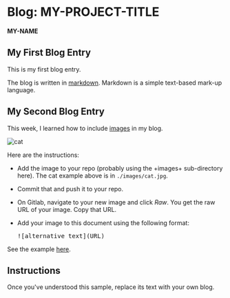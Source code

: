 # Blog: MY-PROJECT-TITLE

**MY-NAME**

## My First Blog Entry

This is my first blog entry.

The blog is written in [markdown](https://github.com/adam-p/markdown-here/wiki/Markdown-Cheatsheet).  Markdown is a simple text-based mark-up language.

## My Second Blog Entry

This week, I learned how to include
[images](https://github.com/adam-p/markdown-here/wiki/Markdown-Cheatsheet#images)
in my blog.

![cat](https://gitlab.computing.dcu.ie/sblott/2017-ca400-YOUR_NAME/raw/master/docs/blog/images/cat.jpg)

Here are the instructions:

- Add the image to your repo (probably using the +images+ sub-directory here).
  The cat example above is in `./images/cat.jpg`.

- Commit that and push it to your repo.

- On Gitlab, navigate to your new image and click *Raw*.  You get the raw URL of your image.  Copy that URL.

- Add your image to this document using the following format:

    <pre>![alternative text](URL)</pre>

See the example [here](https://gitlab.computing.dcu.ie/sblott/2017-ca400-YOUR_NAME/raw/master/docs/blog/blog.md).

## Instructions

Once you've understood this sample, replace its text with your own blog.
